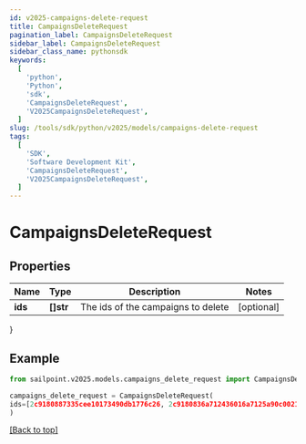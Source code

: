 ```yaml
---
id: v2025-campaigns-delete-request
title: CampaignsDeleteRequest
pagination_label: CampaignsDeleteRequest
sidebar_label: CampaignsDeleteRequest
sidebar_class_name: pythonsdk
keywords:
  [
    'python',
    'Python',
    'sdk',
    'CampaignsDeleteRequest',
    'V2025CampaignsDeleteRequest',
  ]
slug: /tools/sdk/python/v2025/models/campaigns-delete-request
tags:
  [
    'SDK',
    'Software Development Kit',
    'CampaignsDeleteRequest',
    'V2025CampaignsDeleteRequest',
  ]
---
```


# CampaignsDeleteRequest

## Properties

| Name    | Type      | Description                        | Notes      |
| ------- | --------- | ---------------------------------- | ---------- |
| **ids** | **[]str** | The ids of the campaigns to delete | [optional] |

}

## Example

```python
from sailpoint.v2025.models.campaigns_delete_request import CampaignsDeleteRequest

campaigns_delete_request = CampaignsDeleteRequest(
ids=[2c9180887335cee10173490db1776c26, 2c9180836a712436016a7125a90c0021]
)

```

[[Back to top]](#)
